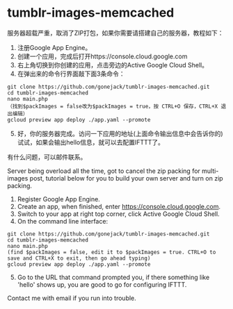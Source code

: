 # tumblr-images-memcached

服务器超载严重，取消了ZIP打包，如果你需要请搭建自己的服务器，教程如下：

1. 注册Google App Engine。
2. 创建一个应用，完成后打开https://console.cloud.google.com
3. 右上角切换到你创建的应用，点击旁边的Active Google Cloud Shell。
4. 在弹出来的命令行界面敲下面3条命令：

  ```
  git clone https://github.com/gonejack/tumblr-images-memcached.git
  cd tumblr-images-memcached
  nano main.php
  （找到$packImages = false改为$packImages = true，按 CTRL+O 保存，CTRL+X 退出编辑）
  gcloud preview app deploy ./app.yaml --promote
  ```

5. 好，你的服务器完成。访问一下应用的地址(上面命令输出信息中会告诉你的)试试，如果会输出hello信息，就可以去配置IFTTT了。

有什么问题，可以邮件联系。


Server being overload all the time, got to cancel the zip packing for multi-images post, tutorial below for you to build your own server and turn on zip packing.

1. Register Google App Engine.
2. Create an app, when finished, enter https://console.cloud.google.com.
3. Switch to your app at right top corner, click Active Google Cloud Shell.
4. On the command line interface:

  ```
  git clone https://github.com/gonejack/tumblr-images-memcached.git
  cd tumblr-images-memcached
  nano main.php
  (find $packImages = false, edit it to $packImages = true. CTRL+O to save and CTRL+X to exit, then go ahead typing)
  gcloud preview app deploy ./app.yaml --promote
  ```

5. Go to the URL that command prompted you, if there something like 'hello' shows up, you are good to go for configuring IFTTT.

Contact me with email if you run into trouble.
